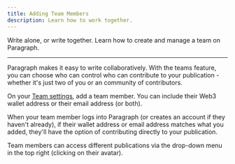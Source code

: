 ```yaml
---
title: Adding Team Members
description: Learn how to work together.
---
```


Write alone, or write together. Learn how to create and manage a team on Paragraph.

---

Paragraph makes it easy to write collaboratively. With the teams feature, you can choose who can control who can contribute to your publication - whether it's just two of you or an community of contributors.

On your [Team settings](https://paragraph.xyz/settings/publication/team), add a team member. You can include their Web3 wallet address or their email address (or both).

When your team member logs into Paragraph (or creates an account if they haven't already), if their wallet address or email address matches what you added, they'll have the option of contributing directly to your publication.

Team members can access different publications via the drop-down menu in the top right (clicking on their avatar).
